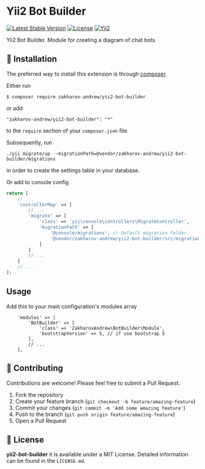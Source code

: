 # Yii2 Bot Builder

[![Latest Stable Version](https://poser.pugx.org/zakharov-andrew/yii2-bot-builder/v/stable)](https://packagist.org/packages/zakharov-andrew/yii2-bot-builder)
[![License](https://poser.pugx.org/zakharov-andrew/yii2-bot-builder/license)](https://packagist.org/packages/zakharov-andrew/yii2-bot-builder)
[![Yii2](https://img.shields.io/badge/Powered_by-Yii_Framework-green.svg?style=flat)](http://www.yiiframework.com/)

Yii2 Bot Builder. Module for creating a diagram of chat bots

## 🚀 Installation

The preferred way to install this extension is through [composer](http://getcomposer.org/download/).

Either run

```
$ composer require zakharov-andrew/yii2-bot-builder
```
or add

```
"zakharov-andrew/yii2-bot-builder": "*"
```

to the ```require``` section of your ```composer.json``` file.

Subsequently, run

```
./yii migrate/up --migrationPath=@vendor/zakharov-andrew/yii2-bot-builder/migrations
```

in order to create the settings table in your database.

Or add to console config

```php
return [
    // ...
    'controllerMap' => [
        // ...
        'migrate' => [
            'class' => 'yii\console\controllers\MigrateController',
            'migrationPath' => [
                '@console/migrations', // Default migration folder
                '@vendor/zakharov-andrew/yii2-bot-builder/src/migrations'
            ]
        ]
        // ...
    ]
    // ...
];
```

## Usage

Add this to your main configuration's modules array

```
    'modules' => [
        'BotBuilder' => [
            'class' => 'ZakharovAndrew\BotBuilder\Module',
            'bootstrapVersion' => 5, // if use bootstrap 5
        ],
        // ...
    ],
```

## 👥 Contributing

Contributions are welcome! Please feel free to submit a Pull Request.

1. Fork the repository
2. Create your feature branch (`git checkout -b feature/amazing-feature`)
3. Commit your changes (`git commit -m 'Add some amazing feature'`)
4. Push to the branch (`git push origin feature/amazing-feature`)
5. Open a Pull Request

## 📄 License

**yii2-bot-builder** it is available under a MIT License. Detailed information can be found in the `LICENSE.md`. 
